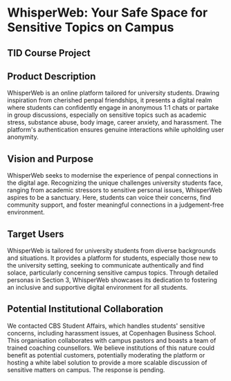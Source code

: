 # WhisperWeb: Your Safe Space for Sensitive Topics on Campus
## TID Course Project

## Product Description
WhisperWeb is an online platform tailored for university students. Drawing inspiration from cherished penpal friendships, it presents a digital realm where students can confidently engage in anonymous 1:1 chats or partake in group discussions, especially on sensitive topics such as academic stress, substance abuse, body image, career anxiety, and harassment. The platform's authentication ensures genuine interactions while upholding user anonymity.

## Vision and Purpose
WhisperWeb seeks to modernise the experience of penpal connections in the digital age. Recognizing the unique challenges university students face, ranging from academic stressors to sensitive personal issues, WhisperWeb aspires to be a sanctuary. Here, students can voice their concerns, find community support, and foster meaningful connections in a judgement-free environment.

## Target Users
WhisperWeb is tailored for university students from diverse backgrounds and situations. It provides a platform for students, especially those new to the university setting, seeking to communicate authentically and find solace, particularly concerning sensitive campus topics. Through detailed personas in Section 3, WhisperWeb showcases its dedication to fostering an inclusive and supportive digital environment for all students.

## Potential Institutional Collaboration
We contacted CBS Student Affairs, which handles students' sensitive concerns, including harassment issues, at Copenhagen Business School. This organisation collaborates with campus pastors and boasts a team of trained coaching counsellors. We believe institutions of this nature could benefit as potential customers, potentially moderating the platform or hosting a white label solution to provide a more scalable discussion of sensitive matters on campus. The response is pending.
